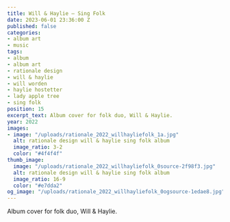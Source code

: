 ```yaml
---
title: Will & Haylie – Sing Folk
date: 2023-06-01 23:36:00 Z
published: false
categories:
- album art
- music
tags:
- album
- album art
- rationale design
- will & haylie
- will worden
- haylie hostetter
- lady apple tree
- sing folk
position: 15
excerpt_text: Album cover for folk duo, Will & Haylie.
year: 2022
images:
- image: "/uploads/rationale_2022_willhayliefolk_1a.jpg"
  alt: rationale design will & haylie sing folk album
  image_ratio: 3-2
  color: "#4f4f4f"
thumb_image:
  image: "/uploads/rationale_2022_willhayliefolk_0source-2f98f3.jpg"
  alt: rationale design will & haylie sing folk album
  image_ratio: 16-9
  color: "#e7dda2"
og_image: "/uploads/rationale_2022_willhayliefolk_0ogsource-1edae8.jpg"
---
```


Album cover for folk duo, Will & Haylie.